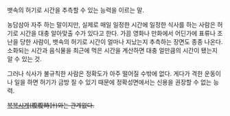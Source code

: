 뱃속의 허기로 시간을 추측할 수 있는 능력을 이르는 말.  

농담삼아 자주 하는 말이지만, 실제로 매일 일정한 시간에 일정한 식사를 하는 사람은 허기로 시간을 대충 알아맞출 수가 있다고 한다. 가끔
영화나 만화에서 어딘가에 표류나 조난을 당한 사람이, 뱃속의 허기로 시간이 얼마나 지났는지 추측하는 장면도 종종 나온다.  
소화되는 시간과 음식물을 최근에 먹은 시간을 계산하면 대충 얼만큼의 시간이 됐는지 알 수 있는 것.

그러나 식사가 불규칙한 사람은 정확도가 아주 떨어질 수밖에 없다. 게다가 격한 운동이나 일을 하면 허기가 금방 질 수 있기 때문에
정확성면에서는 신용을 권장할 수 없는 능력.  

<del>[복복시계](%EB%B3%B5%EB%B3%B5%EC%8B%9C%EA%B3%84.md)(腹腹時計)와는 관계없다.</del>

